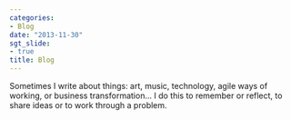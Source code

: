 ```yaml
---
categories:
- Blog
date: "2013-11-30"
sgt_slide:
- true
title: Blog
---
```


Sometimes I write about things: art, music, technology, agile ways of working, or business transformation... I do this to remember or reflect, to share ideas or to work through a problem.
